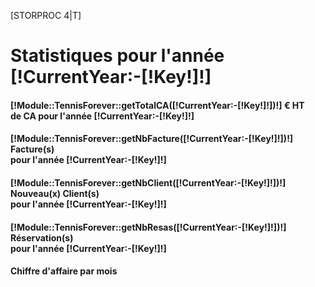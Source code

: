 [STORPROC 4|T]
<div>
    <h1 class="page-header">Statistiques pour l'année [!CurrentYear:-[!Key!]!]</h1>
    <div class="row placeholders">
        <div class="col-xs-6 col-sm-3 placeholder">
            <a class="btn btn-success btn-block">
               <span class="glyphicon glyphicon-euro" aria-hidden="true"></span>
                <h4> <b>[!Module::TennisForever::getTotalCA([!CurrentYear:-[!Key!]!])!] € HT </b><br />de CA pour l'année [!CurrentYear:-[!Key!]!]</h4>
            </a>
        </div>
        <div class="col-xs-6 col-sm-3 placeholder">
            <a class="btn btn-block btn-info" >
                <span class="glyphicon glyphicon-file" aria-hidden="true"></span>
                <h4><b>[!Module::TennisForever::getNbFacture([!CurrentYear:-[!Key!]!])!] Facture(s)</b><br /> pour l'année [!CurrentYear:-[!Key!]!]</h4>
            </a>
        </div>
        <div class="col-xs-6 col-sm-3 placeholder">
            <div class="btn btn-warning btn-block">
                <span class="glyphicon glyphicon-link" aria-hidden="true"></span>
                <h4><b>[!Module::TennisForever::getNbClient([!CurrentYear:-[!Key!]!])!] Nouveau(x) Client(s)</b><br /> pour l'année [!CurrentYear:-[!Key!]!]</h4>
                <!--<span class="text-muted">Dont [!D!] adhérents</span>-->
            </div>
        </div>
      <div class="col-xs-6 col-sm-3 placeholder">
          <div class="btn btn-danger btn-block">
              <span class="glyphicon glyphicon-download-alt" aria-hidden="true"></span>
              <h4><b>[!Module::TennisForever::getNbResas([!CurrentYear:-[!Key!]!])!] Réservation(s)</b><br /> pour l'année [!CurrentYear:-[!Key!]!]</h4>
          </div>
      </div>
    </div>
    <div class="row">
        <div class="col-xs-6 ">
            <h4>Chiffre d'affaire par mois</h4>
            <canvas id="CA-MOIS-[!CurrentYear:-[!Key!]!]" width="200" height="250" style="width: 100%;height: 200px;"></canvas>
            <script>

                // Get context with jQuery - using jQuery's .get() method.
                var barChartData[!CurrentYear:-[!Key!]!] = {
                    labels: ['Janvier', 'Février', 'Mars', 'Avril', 'Mai', 'Juin', 'Juillet','Aout','Septembre','Octobre','Novembre','Décembre'],
                    datasets: [{
                        label: 'Chilffre d\'affaire',
                        backgroundColor: "#46BFBD",
                        fillColor: "rgba(151,0,205,0.5)",
                        strokeColor: "rgba(151,0,205,0.8)",
                        highlightFill: "rgba(151,0,205,0.75)",
                        highlightStroke: "rgba(151,0,205,1)",
                        data: [
                            [!Module::TennisForever::getTotalCAByMonth([!CurrentYear:-[!Key!]!],1)!],
                            [!Module::TennisForever::getTotalCAByMonth([!CurrentYear:-[!Key!]!],2)!],
                            [!Module::TennisForever::getTotalCAByMonth([!CurrentYear:-[!Key!]!],3)!],
                            [!Module::TennisForever::getTotalCAByMonth([!CurrentYear:-[!Key!]!],4)!],
                            [!Module::TennisForever::getTotalCAByMonth([!CurrentYear:-[!Key!]!],5)!],
                            [!Module::TennisForever::getTotalCAByMonth([!CurrentYear:-[!Key!]!],6)!],
                            [!Module::TennisForever::getTotalCAByMonth([!CurrentYear:-[!Key!]!],7)!],
                            [!Module::TennisForever::getTotalCAByMonth([!CurrentYear:-[!Key!]!],8)!],
                            [!Module::TennisForever::getTotalCAByMonth([!CurrentYear:-[!Key!]!],9)!],
                            [!Module::TennisForever::getTotalCAByMonth([!CurrentYear:-[!Key!]!],10)!],
                            [!Module::TennisForever::getTotalCAByMonth([!CurrentYear:-[!Key!]!],11)!],
                            [!Module::TennisForever::getTotalCAByMonth([!CurrentYear:-[!Key!]!],12)!]
                        ]
                    }]

                };
                var ctx = $("#CA-MOIS-[!CurrentYear:-[!Key!]!]").get(0).getContext("2d");
                var myNewChart = new Chart(ctx).Bar(barChartData[!CurrentYear:-[!Key!]!], {
                    scaleBeginAtZero : true,

                    //Boolean - Whether grid lines are shown across the chart
                    scaleShowGridLines : true,

                    //String - Colour of the grid lines
                    scaleGridLineColor : "rgba(0,0,0,.05)",

                    //Number - Width of the grid lines
                    scaleGridLineWidth : 1,

                    //Boolean - Whether to show horizontal lines (except X axis)
                    scaleShowHorizontalLines: true,

                    //Boolean - Whether to show vertical lines (except Y axis)
                    scaleShowVerticalLines: true,

                    //Boolean - If there is a stroke on each bar
                    barShowStroke : true,

                    //Number - Pixel width of the bar stroke
                    barStrokeWidth : 2,

                    //Number - Spacing between each of the X value sets
                    barValueSpacing : 5,

                    //Number - Spacing between data sets within X values
                    barDatasetSpacing : 1,

                    //String - A legend template
                    legendTemplate : "<ul class=\"<%=name.toLowerCase()%>-legend\"><% for (var i=0; i<datasets.length; i++){%><li><span style=\"background-color:<%=datasets[i].fillColor%>\"></span><%if(datasets[i].label){%><%=datasets[i].label%><%}%></li><%}%></ul>"
                });

            </script>
        </div>
        <div class="col-xs-6 ">
            <h4>Nombre de réservations par mois</h4>
            <canvas id="RESA-MOIS-[!CurrentYear:-[!Key!]!]" width="200" height="250" style="width: 100%;height: 200px;"></canvas>
            <script>

                // Get context with jQuery - using jQuery's .get() method.
                var barChartDataRes[!CurrentYear:-[!Key!]!] = {
                    labels: ['Janvier', 'Février', 'Mars', 'Avril', 'Mai', 'Juin', 'Juillet','Aout','Septembre','Octobre','Novembre','Décembre'],
                    datasets: [{
                        fillColor: "rgba(151,187,205,0.5)",
                        strokeColor: "rgba(151,187,205,0.8)",
                        highlightFill: "rgba(151,187,205,0.75)",
                        highlightStroke: "rgba(151,187,205,1)",
                        label: 'Réservations',
                        backgroundColor: "#46BFBD",
                        data: [
                            [!Module::TennisForever::getResasByMonth([!CurrentYear:-[!Key!]!],1)!],
                            [!Module::TennisForever::getResasByMonth([!CurrentYear:-[!Key!]!],2)!],
                            [!Module::TennisForever::getResasByMonth([!CurrentYear:-[!Key!]!],3)!],
                            [!Module::TennisForever::getResasByMonth([!CurrentYear:-[!Key!]!],4)!],
                            [!Module::TennisForever::getResasByMonth([!CurrentYear:-[!Key!]!],5)!],
                            [!Module::TennisForever::getResasByMonth([!CurrentYear:-[!Key!]!],6)!],
                            [!Module::TennisForever::getResasByMonth([!CurrentYear:-[!Key!]!],7)!],
                            [!Module::TennisForever::getResasByMonth([!CurrentYear:-[!Key!]!],8)!],
                            [!Module::TennisForever::getResasByMonth([!CurrentYear:-[!Key!]!],9)!],
                            [!Module::TennisForever::getResasByMonth([!CurrentYear:-[!Key!]!],10)!],
                            [!Module::TennisForever::getResasByMonth([!CurrentYear:-[!Key!]!],11)!],
                            [!Module::TennisForever::getResasByMonth([!CurrentYear:-[!Key!]!],12)!]
                ]
                }]

                };
                var ctx = $("#RESA-MOIS-[!CurrentYear:-[!Key!]!]").get(0).getContext("2d");
                var myNewChart = new Chart(ctx).Bar(barChartDataRes[!CurrentYear:-[!Key!]!], {
                    scaleBeginAtZero : true,

                        //Boolean - Whether grid lines are shown across the chart
                        scaleShowGridLines : true,

                        //String - Colour of the grid lines
                        scaleGridLineColor : "rgba(128,0,0,.05)",

                        //Number - Width of the grid lines
                        scaleGridLineWidth : 1,

                        //Boolean - Whether to show horizontal lines (except X axis)
                        scaleShowHorizontalLines: true,

                        //Boolean - Whether to show vertical lines (except Y axis)
                        scaleShowVerticalLines: true,

                        //Boolean - If there is a stroke on each bar
                        barShowStroke : true,

                        //Number - Pixel width of the bar stroke
                        barStrokeWidth : 2,

                        //Number - Spacing between each of the X value sets
                        barValueSpacing : 5,

                        //Number - Spacing between data sets within X values
                        barDatasetSpacing : 1,

                        //String - A legend template
                        legendTemplate : "<ul class=\"<%=name.toLowerCase()%>-legend\"><% for (var i=0; i<datasets.length; i++){%><li><span style=\"background-color:<%=datasets[i].fillColor%>\"></span><%if(datasets[i].label){%><%=datasets[i].label%><%}%></li><%}%></ul>"
                });

            </script>
        </div>
    </div>
    <div class="row">
        <div class="col-xs-12 ">
            <h4>Répartition des réservations par cours</h4>
            <canvas id="COURS-MOIS-[!CurrentYear:-[!Key!]!]" width="400" height="250" style="width: 100%;height: 200px;"></canvas>
            <script>

                // Get context with jQuery - using jQuery's .get() method.
                var barChartDatacm[!CurrentYear:-[!Key!]!] = {
                    labels: [ [STORPROC TennisForever/Court|C]'[!C::Titre!]',[/STORPROC] ],
                    datasets: [{
                        label: 'Chilffre d\'affaire',
                        backgroundColor: "#46BFBD",
                        fillColor: "rgba(151,0,0,0.5)",
                        strokeColor: "rgba(151,0,0,0.8)",
                        highlightFill: "rgba(151,0,0,0.75)",
                        highlightStroke: "rgba(151,0,0,1)",
                        data: [
                            [!year:=[!CurrentYear:-[!Key!]!]!]
                            [STORPROC TennisForever/Court|C]
                            [!Module::TennisForever::getResasByCourt([!year!],[!C::Id!])!],
                            [/STORPROC]
                ]
                }]

                };
                var ctx = $("#COURS-MOIS-[!CurrentYear:-[!Key!]!]").get(0).getContext("2d");
                var myNewChart = new Chart(ctx).Bar(barChartDatacm[!CurrentYear:-[!Key!]!], {
                    scaleBeginAtZero : true,

                        //Boolean - Whether grid lines are shown across the chart
                        scaleShowGridLines : true,

                        //String - Colour of the grid lines
                        scaleGridLineColor : "rgba(0,0,0,.05)",

                        //Number - Width of the grid lines
                        scaleGridLineWidth : 1,

                        //Boolean - Whether to show horizontal lines (except X axis)
                        scaleShowHorizontalLines: true,

                        //Boolean - Whether to show vertical lines (except Y axis)
                        scaleShowVerticalLines: true,

                        //Boolean - If there is a stroke on each bar
                        barShowStroke : true,

                        //Number - Pixel width of the bar stroke
                        barStrokeWidth : 2,

                        //Number - Spacing between each of the X value sets
                        barValueSpacing : 5,

                        //Number - Spacing between data sets within X values
                        barDatasetSpacing : 1,

                        //String - A legend template
                        legendTemplate : "<ul class=\"<%=name.toLowerCase()%>-legend\"><% for (var i=0; i<datasets.length; i++){%><li><span style=\"background-color:<%=datasets[i].fillColor%>\"></span><%if(datasets[i].label){%><%=datasets[i].label%><%}%></li><%}%></ul>"
                });

            </script>
        </div>

    </div>
[/STORPROC]